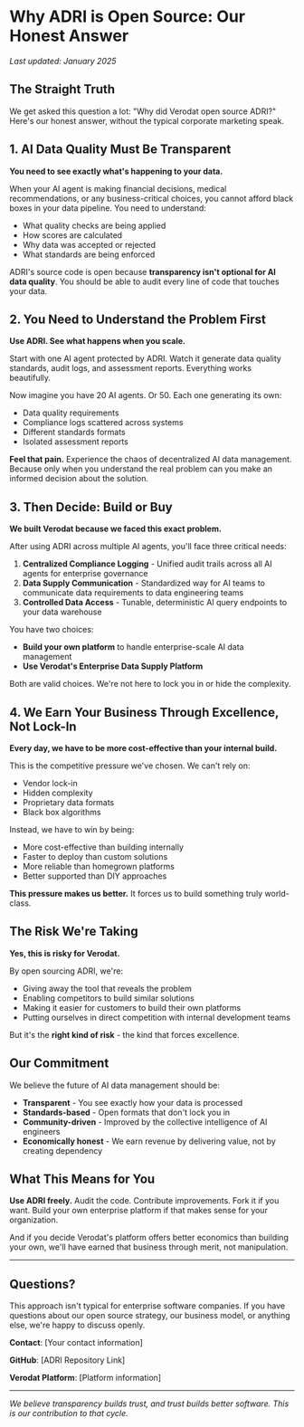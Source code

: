 # Why ADRI is Open Source: Our Honest Answer

*Last updated: January 2025*

## The Straight Truth

We get asked this question a lot: "Why did Verodat open source ADRI?" Here's our honest answer, without the typical corporate marketing speak.

## 1. AI Data Quality Must Be Transparent

**You need to see exactly what's happening to your data.**

When your AI agent is making financial decisions, medical recommendations, or any business-critical choices, you cannot afford black boxes in your data pipeline. You need to understand:

- What quality checks are being applied
- How scores are calculated  
- Why data was accepted or rejected
- What standards are being enforced

ADRI's source code is open because **transparency isn't optional for AI data quality**. You should be able to audit every line of code that touches your data.

## 2. You Need to Understand the Problem First

**Use ADRI. See what happens when you scale.**

Start with one AI agent protected by ADRI. Watch it generate data quality standards, audit logs, and assessment reports. Everything works beautifully.

Now imagine you have 20 AI agents. Or 50. Each one generating its own:
- Data quality requirements
- Compliance logs scattered across systems
- Different standards formats
- Isolated assessment reports

**Feel that pain.** Experience the chaos of decentralized AI data management. Because only when you understand the real problem can you make an informed decision about the solution.

## 3. Then Decide: Build or Buy

**We built Verodat because we faced this exact problem.**

After using ADRI across multiple AI agents, you'll face three critical needs:

1. **Centralized Compliance Logging** - Unified audit trails across all AI agents for enterprise governance
2. **Data Supply Communication** - Standardized way for AI teams to communicate data requirements to data engineering teams  
3. **Controlled Data Access** - Tunable, deterministic AI query endpoints to your data warehouse

You have two choices:
- **Build your own platform** to handle enterprise-scale AI data management
- **Use Verodat's Enterprise Data Supply Platform**

Both are valid choices. We're not here to lock you in or hide the complexity.

## 4. We Earn Your Business Through Excellence, Not Lock-In

**Every day, we have to be more cost-effective than your internal build.**

This is the competitive pressure we've chosen. We can't rely on:
- Vendor lock-in
- Hidden complexity  
- Proprietary data formats
- Black box algorithms

Instead, we have to win by being:
- More cost-effective than building internally
- Faster to deploy than custom solutions
- More reliable than homegrown platforms
- Better supported than DIY approaches

**This pressure makes us better.** It forces us to build something truly world-class.

## The Risk We're Taking

**Yes, this is risky for Verodat.**

By open sourcing ADRI, we're:
- Giving away the tool that reveals the problem
- Enabling competitors to build similar solutions
- Making it easier for customers to build their own platforms
- Putting ourselves in direct competition with internal development teams

But it's the **right kind of risk** - the kind that forces excellence.

## Our Commitment

We believe the future of AI data management should be:
- **Transparent** - You see exactly how your data is processed
- **Standards-based** - Open formats that don't lock you in  
- **Community-driven** - Improved by the collective intelligence of AI engineers
- **Economically honest** - We earn revenue by delivering value, not by creating dependency

## What This Means for You

**Use ADRI freely.** Audit the code. Contribute improvements. Fork it if you want. Build your own enterprise platform if that makes sense for your organization.

And if you decide Verodat's platform offers better economics than building your own, we'll have earned that business through merit, not manipulation.

---

## Questions?

This approach isn't typical for enterprise software companies. If you have questions about our open source strategy, our business model, or anything else, we're happy to discuss openly.

**Contact**: [Your contact information]

**GitHub**: [ADRI Repository Link]

**Verodat Platform**: [Platform information]

---

*We believe transparency builds trust, and trust builds better software. This is our contribution to that cycle.*
